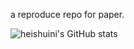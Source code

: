 a reproduce repo for paper. 


![heishuini's GitHub stats](https://github-readme-stats.vercel.app/api?username=heishuini&show_icons=true)
